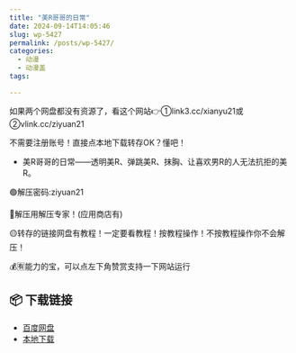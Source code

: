 ```yaml
---
title: "美R哥哥的日常"
date: 2024-09-14T14:05:46
slug: wp-5427
permalink: /posts/wp-5427/
categories:
  - 动漫
  - 动漫盖
tags:

---
```


如果两个网盘都没有资源了，看这个网站👉①link3.cc/xianyu21或②vlink.cc/ziyuan21

不需要注册账号！直接点本地下载转存OK？懂吧！

*   美R哥哥的日常——透明美R、弹跳美R、抹胸、让喜欢男R的人无法抗拒的美R。

🟢解压密码:ziyuan21

🔵解压用解压专家！(应用商店有)

🟡转存的链接网盘有教程！一定要看教程！按教程操作！不按教程操作你不会解压！

💰🈶能力的宝，可以点左下角赞赏支持一下网站运行

## 📦 下载链接
- [百度网盘](https://blziyuan21.com/pay-download/5427?key=a4c0730f64&down_id=0)
- [本地下载](https://blziyuan21.com/pay-download/5427?key=a4c0730f64&down_id=1)

